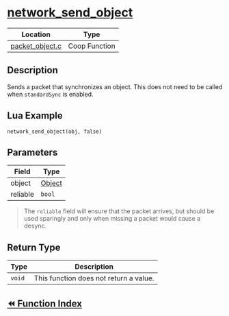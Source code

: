 # [network_send_object](#network_send_object)

|Location|Type|
|-|-|
|[packet_object.c](https://github.com/abnormalhare/sm64-docs/tree/og-repo/src/pc/network/packets/packet_object.c)|Coop Function|

## Description

Sends a packet that synchronizes an object. This does not need to be called when `standardSync` is enabled.

## Lua Example

`network_send_object(obj, false)`

## Parameters

| Field | Type |
| ----- | ---- |
| object | [Object](structs.md#Object) |
| reliable | `bool` |

> The `reliable` field will ensure that the packet arrives, but should be used sparingly and only when missing a packet would cause a desync.

## Return Type

|Type|Description|
|-|-|
|`void`|This function does not return a value.|

## [:rewind: Function Index](../functions.md#coop-functions)
